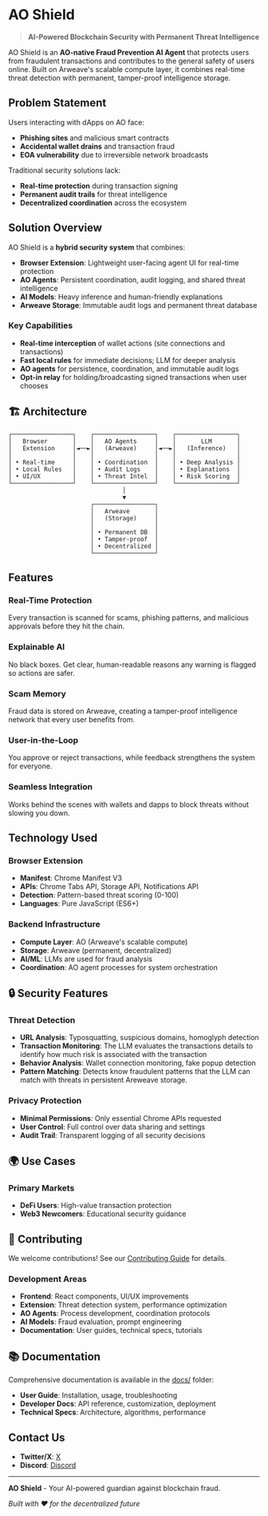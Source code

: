 # AO Shield 

> **AI-Powered Blockchain Security with Permanent Threat Intelligence**

AO Shield is an **AO-native Fraud Prevention AI Agent** that protects users from fraudulent transactions and contributes to the general safety of users online. Built on Arweave's scalable compute layer, it combines real-time threat detection with permanent, tamper-proof intelligence storage.

## Problem Statement

Users interacting with dApps on AO face:
- **Phishing sites** and malicious smart contracts
- **Accidental wallet drains** and transaction fraud
- **EOA vulnerability** due to irreversible network broadcasts

Traditional security solutions lack:
- **Real-time protection** during transaction signing
- **Permanent audit trails** for threat intelligence
- **Decentralized coordination** across the ecosystem

## Solution Overview

AO Shield is a **hybrid security system** that combines:

- **Browser Extension**: Lightweight user-facing agent UI for real-time protection
- **AO Agents**: Persistent coordination, audit logging, and shared threat intelligence
- **AI Models**: Heavy inference and human-friendly explanations
- **Arweave Storage**: Immutable audit logs and permanent threat database

### Key Capabilities

- **Real-time interception** of wallet actions (site connections and transactions)
- **Fast local rules** for immediate decisions; LLM for deeper analysis
- **AO agents** for persistence, coordination, and immutable audit logs
- **Opt-in relay** for holding/broadcasting signed transactions when user chooses

## 🏗️ Architecture

```
┌─────────────────┐    ┌─────────────────┐    ┌─────────────────┐
│   Browser       │    │   AO Agents     │    │       LLM       │
│   Extension     │◄──►│   (Arweave)     │◄──►│   (Inference)   │
│                 │    │                 │    │                 │
│ • Real-time     │    │ • Coordination  │    │ • Deep Analysis │
│ • Local Rules   │    │ • Audit Logs    │    │ • Explanations  │
│ • UI/UX         │    │ • Threat Intel  │    │ • Risk Scoring  │
└─────────────────┘    └─────────────────┘    └─────────────────┘
                                │
                                ▼
                       ┌─────────────────┐
                       │   Arweave       │
                       │   (Storage)     │
                       │                 │
                       │ • Permanent DB  │
                       │ • Tamper-proof  │
                       │ • Decentralized │
                       └─────────────────┘
```

## Features

### Real-Time Protection
Every transaction is scanned for scams, phishing patterns, and malicious approvals before they hit the chain.

### Explainable AI
No black boxes. Get clear, human-readable reasons any warning is flagged so actions are safer.

### Scam Memory
Fraud data is stored on Arweave, creating a tamper-proof intelligence network that every user benefits from.

### User-in-the-Loop
You approve or reject transactions, while feedback strengthens the system for everyone.

### Seamless Integration
Works behind the scenes with wallets and dapps to block threats without slowing you down.

## Technology Used

### Browser Extension
- **Manifest**: Chrome Manifest V3
- **APIs**: Chrome Tabs API, Storage API, Notifications API
- **Detection**: Pattern-based threat scoring (0-100)
- **Languages**: Pure JavaScript (ES6+)

### Backend Infrastructure
- **Compute Layer**: AO (Arweave's scalable compute)
- **Storage**: Arweave (permanent, decentralized)
- **AI/ML**: LLMs are used for fraud analysis
- **Coordination**: AO agent processes for system orchestration

## 🔒 Security Features

### Threat Detection
- **URL Analysis**: Typosquatting, suspicious domains, homoglyph detection
- **Transaction Monitoring**: The LLM evaluates the transactions details to identify how much risk is associated with the transaction
- **Behavior Analysis**: Wallet connection monitoring, fake popup detection
- **Pattern Matching**: Detects know fraudulent patterns that the LLM can match with threats in persistent Areweave storage.

### Privacy Protection
- **Minimal Permissions**: Only essential Chrome APIs requested
- **User Control**: Full control over data sharing and settings
- **Audit Trail**: Transparent logging of all security decisions

## 🌍 Use Cases

### Primary Markets
- **DeFi Users**: High-value transaction protection
- **Web3 Newcomers**: Educational security guidance

## 🤝 Contributing

We welcome contributions! See our [Contributing Guide](docs/resources/contributing.md) for details.

### Development Areas
- **Frontend**: React components, UI/UX improvements
- **Extension**: Threat detection system, performance optimization
- **AO Agents**: Process development, coordination protocols
- **AI Models**: Fraud evaluation, prompt engineering
- **Documentation**: User guides, technical specs, tutorials

## 📚 Documentation

Comprehensive documentation is available in the [docs/](docs/) folder:

- **User Guide**: Installation, usage, troubleshooting
- **Developer Docs**: API reference, customization, deployment
- **Technical Specs**: Architecture, algorithms, performance


## Contact Us

- **Twitter/X**: [X](https://x.com/_AOshield)
- **Discord**: [Discord](https://discord.gg/39N5hGaU)


---

**AO Shield** - Your AI-powered guardian against blockchain fraud.

*Built with ❤️ for the decentralized future*


